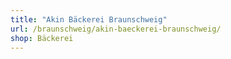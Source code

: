 ```yaml
---
title: "Akin Bäckerei Braunschweig"
url: /braunschweig/akin-baeckerei-braunschweig/
shop: Bäckerei
---
```

